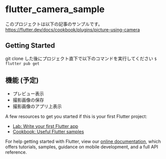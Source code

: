 # flutter_camera_sample

このプロジェクトは以下の記事のサンプルです。
https://flutter.dev/docs/cookbook/plugins/picture-using-camera

## Getting Started

git clone した後にプロジェクト直下で以下のコマンドを実行してください
`$ flutter pub get`

## 機能 (予定)
- プレビュー表示
- 撮影画像の保存
- 撮影画像のアプリ上表示

A few resources to get you started if this is your first Flutter project:

- [Lab: Write your first Flutter app](https://flutter.dev/docs/get-started/codelab)
- [Cookbook: Useful Flutter samples](https://flutter.dev/docs/cookbook)

For help getting started with Flutter, view our
[online documentation](https://flutter.dev/docs), which offers tutorials,
samples, guidance on mobile development, and a full API reference.
